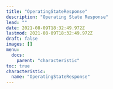 ```yaml
---
title: "OperatingStateResponse"
description: "Operating State Response"
lead: ""
date: 2021-08-09T18:32:49.972Z
lastmod: 2021-08-09T18:32:49.972Z
draft: false
images: []
menu:
  docs:
    parent: "characteristic"
toc: true
characteristic:
  name: "OperatingStateResponse"
---
```


